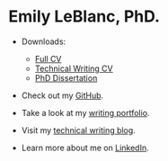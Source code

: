 # Emily LeBlanc, PhD.


* Downloads:

  * [Full CV](/docs/LeBlanc_full_CV_2022.pdf)
  * [Technical Writing CV](docs/LeBlanc_writing_CV_2022.pdf)
  * [PhD Dissertation](docs/dissertation-full.pdf)


* Check out my [GitHub](https://github.com/eleblanc-ai/sweetpea).


* Take a look at my [writing portfolio](https://github.com/eleblanc-ai/writing-portfolio).
 

* Visit my [technical writing blog](https://eleblanc.dev/).


* Learn more about me on [LinkedIn](https://www.linkedin.com/in/emily-leblanc-217a0042).
